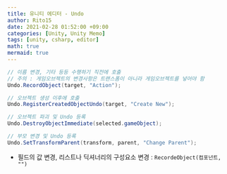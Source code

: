 ```yaml
---
title: 유니티 에디터 - Undo
author: Rito15
date: 2021-02-28 01:52:00 +09:00
categories: [Unity, Unity Memo]
tags: [unity, csharp, editor]
math: true
mermaid: true
---
```


```cs
// 이름 변경, 기타 등등 수행하기 직전에 호출
// 주의 : 게임오브젝트의 변경사항은 트랜스폼이 아니라 게임오브젝트를 넣어야 함
Undo.RecordObject(target, "Action");

// 오브젝트 생성 이후에 호출
Undo.RegisterCreatedObjectUndo(target, "Create New");

// 오브젝트 파괴 및 Undo 등록
Undo.DestroyObjectImmediate(selected.gameObject);

// 부모 변경 및 Undo 등록
Undo.SetTransformParent(transform, parent, "Change Parent");
```

- 필드의 값 변경, 리스트나 딕셔너리의 구성요소 변경 : `RecordeObject(컴포넌트, "")`